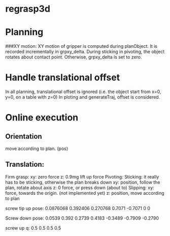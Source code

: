 # regrasp3d

# Planning
###XY motion:
XY motion of gripper is computed during planObject.
It is recorded incrementally in grpxy_delta.
During sticking in pivoting, the object rotates about contact point.
Otherwise, grpxy_delta is set to zero.

# Handle translational offset
In all planning, translational offset is ignored (i.e. the object start from x=0, y=0, on a table with z=0)
In ploting and generateTraj, offset is considered.


# Online execution
## Orientation
move according to plan. (pos)

## Translation:
Firm grasp:
	xy: zero force
	z: 0.9mg lift up force 
Pivoting:
	Sticking: it really has to be sticking, otherwise the plan breaks down
		xy: position, follow the plan, rotate about axis
		z: 0 force, or press down
	(about to) Slipping: 
		xy: force, towards the origin. (not implemented yet)
		z: position, move according to plan

screw tip up pose:
0.0876068 0.392406 0.270768 0.7071 -0.7071 0 0 

Screw down pose:
0.0539 0.392 0.2739 0.4183 -0.3489 -0.7909 -0.2790

screw up q:
0.5 0.5 0.5 0.5